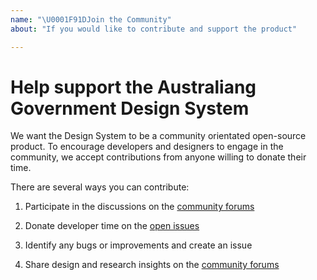 ```yaml
---
name: "\U0001F91DJoin the Community"
about: "If you would like to contribute and support the product"

---
```


<!-- Click "Preview" for a nicer view! -->
# Help support the Australiang Government Design System

We want the Design System to be a community orientated open-source product. To encourage developers and designers to engage in the community, we accept contributions from anyone willing to donate their time.

There are several ways you can contribute:

1. Participate in the discussions on the [community forums](https://community.digital.gov.au/c/designsystem)

2. Donate developer time on the [open issues](https://github.com/govau/uikit/issues)

3. Identify any bugs or improvements and create an issue

4. Share design and research insights on the [community forums](https://community.digital.gov.au/c/designsystem)
